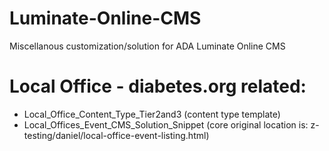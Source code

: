 # Luminate-Online-CMS
Miscellanous customization/solution for ADA Luminate Online CMS


Local Office -  diabetes.org related:
=====================================
- Local_Office_Content_Type_Tier2and3 (content type template)
- Local_Offices_Event_CMS_Solution_Snippet (core original location is: z-testing/daniel/local-office-event-listing.html)
